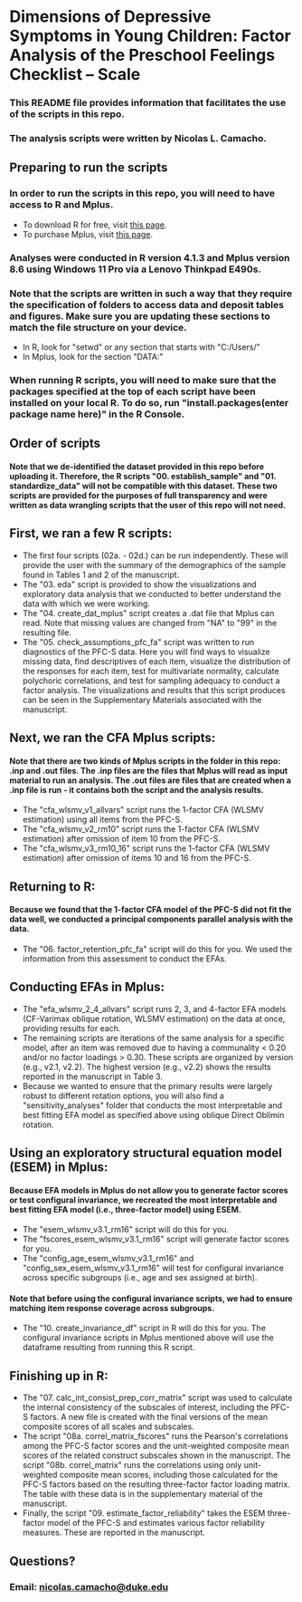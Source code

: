 # Dimensions of Depressive Symptoms in Young Children: Factor Analysis of the Preschool Feelings Checklist – Scale

### This README file provides information that facilitates the use of the scripts in this repo.
### The analysis scripts were written by Nicolas L. Camacho.

## Preparing to run the scripts

### In order to run the scripts in this repo, you will need to have access to R and Mplus.
- To download R for free, visit [this page](https://www.r-project.org/).
- To purchase Mplus, visit [this page](https://www.statmodel.com/).

### Analyses were conducted in R version 4.1.3 and Mplus version 8.6 using Windows 11 Pro via a Lenovo Thinkpad E490s.

### Note that the scripts are written in such a way that they require the specification of folders to access data and deposit tables and figures. Make sure you are updating these sections to match the file structure on your device.
- In R, look for "setwd" or any section that starts with "C:/Users/"
- In Mplus, look for the section "DATA:"

### When running R scripts, you will need to make sure that the packages specified at the top of each script have been installed on your local R. To do so, run "install.packages(enter package name here)" in the R Console.

## Order of scripts

#### Note that we de-identified the dataset provided in this repo before uploading it. Therefore, the R scripts "00. establish_sample" and "01. standardize_data" will not be compatible with this dataset. These two scripts are provided for the purposes of full transparency and were written as data wrangling scripts that the user of this repo will not need.

## First, we ran a few R scripts:
- The first four scripts (02a. - 02d.) can be run independently. These will provide the user with the summary of the demographics of the sample found in Tables 1 and 2 of the manuscript.
- The "03. eda" script is provided to show the visualizations and exploratory data analysis that we conducted to better understand the data with which we were working.
- The "04. create_dat_mplus" script creates a .dat file that Mplus can read. Note that missing values are changed from "NA" to "99" in the resulting file.
- The "05. check_assumptions_pfc_fa" script was written to run diagnostics of the PFC-S data. Here you will find ways to visualize missing data, find descriptives of each item, visualize the distribution of the responses for each item, test for multivariate normality, calculate polychoric correlations, and test for sampling adequacy to conduct a factor analysis. The visualizations and results that this script produces can be seen in the Supplementary Materials associated with the manuscript.

## Next, we ran the CFA Mplus scripts:
#### Note that there are two kinds of Mplus scripts in the folder in this repo: .inp and .out files. The .inp files are the files that Mplus will read as input material to run an analysis. The .out files are files that are created when a .inp file is run - it contains both the script and the analysis results.
- The "cfa_wlsmv_v1_allvars" script runs the 1-factor CFA (WLSMV estimation) using all items from the PFC-S.
- The "cfa_wlsmv_v2_rm10" script runs the 1-factor CFA (WLSMV estimation) after omission of item 10 from the PFC-S.
- The "cfa_wlsmv_v3_rm10_16" script runs the 1-factor CFA (WLSMV estimation) after omission of items 10 and 16 from the PFC-S.

## Returning to R:
#### Because we found that the 1-factor CFA model of the PFC-S did not fit the data well, we conducted a principal components parallel analysis with the data. 
- The "06. factor_retention_pfc_fa" script will do this for you. We used the information from this assessment to conduct the EFAs.

## Conducting EFAs in Mplus:
- The "efa_wlsmv_2_4_allvars" script runs 2, 3, and 4-factor EFA models (CF-Varimax oblique rotation, WLSMV estimation) on the data at once, providing results for each.
- The remaining scripts are iterations of the same analysis for a specific model, after an item was removed due to having a communality < 0.20 and/or no factor loadings > 0.30. These scripts are organized by version (e.g., v2.1, v2.2). The highest version (e.g., v2.2) shows the results reported in the manuscript in Table 3.
- Because we wanted to ensure that the primary results were largely robust to different rotation options, you will also find a "sensitivity_analyses" folder that conducts the most interpretable and best fitting EFA model as specified above using oblique Direct Oblimin rotation.

## Using an exploratory structural equation model (ESEM) in Mplus:
#### Because EFA models in Mplus do not allow you to generate factor scores or test configural invariance, we recreated the most interpretable and best fitting EFA model (i.e., three-factor model) using ESEM.
- The "esem_wlsmv_v3.1_rm16" script will do this for you.
- The "fscores_esem_wlsmv_v3.1_rm16" script will generate factor scores for you.
- The "config_age_esem_wlsmv_v3.1_rm16" and "config_sex_esem_wlsmv_v3.1_rm16" will test for configural invariance across specific subgroups (i.e., age and sex assigned at birth).
#### Note that before using the configural invariance scripts, we had to ensure matching item response coverage across subgroups.
- The "10. create_invariance_df" script in R will do this for you. The configural invariance scripts in Mplus mentioned above will use the dataframe resulting from running this R script.

## Finishing up in R:
- The "07. calc_int_consist_prep_corr_matrix" script was used to calculate the internal consistency of the subscales of interest, including the PFC-S factors. A new file is created with the final versions of the mean composite scores of all scales and subscales.
- The script "08a. correl_matrix_fscores" runs the Pearson's correlations among the PFC-S factor scores and the unit-weighted composite mean scores of the related construct subscales shown in the manuscript. The script "08b. correl_matrix" runs the correlations using only unit-weighted composite mean scores, including those calculated for the PFC-S factors based on the resulting three-factor factor loading matrix. The table with these data is in the supplementary material of the manuscript.
- Finally, the script "09. estimate_factor_reliability" takes the ESEM three-factor model of the PFC-S and estimates various factor reliability measures. These are reported in the manuscript.

## Questions?

### Email: nicolas.camacho@duke.edu


